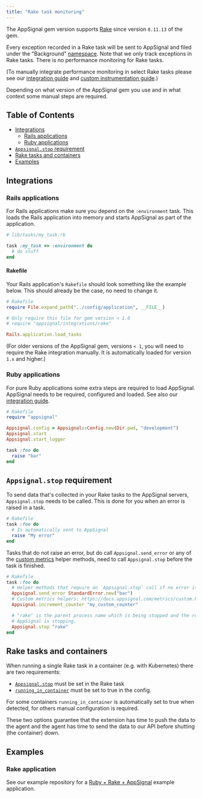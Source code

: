 ```yaml
---
title: "Rake task monitoring"
---
```


The AppSignal gem version supports [Rake][rake] since version `0.11.13` of the gem.

Every exception recorded in a Rake task will be sent to AppSignal and filed under the "Background" [namespace](/application/namespaces.html). Note that we only track exceptions in Rake tasks. There is no performance monitoring for Rake tasks.

(To manually integrate performance monitoring in select Rake tasks please see our [integration guide][integration] and [custom instrumentation guide][custom-instrumentation].)

Depending on what version of the AppSignal gem you use and in what context some manual steps are required.

## Table of Contents

- [Integrations](#integrations)
  - [Rails applications](#rails-applications)
  - [Ruby applications](#ruby-applications)
- [`Appsignal.stop` requirement](#appsignal-stop-requirement)
- [Rake tasks and containers](#rake-tasks-and-containers)
- [Examples](#examples)

## Integrations

### Rails applications

For Rails applications make sure you depend on the `:environment` task. This loads the Rails application into memory and starts AppSignal as part of the application.

```ruby
# lib/tasks/my_task.rb

task :my_task => :environment do
  # do stuff
end
```

#### Rakefile

Your Rails application's `Rakefile` should look something like the example below. This should already be the case, no need to change it.

```ruby
# Rakefile
require File.expand_path("../config/application", __FILE__)

# Only require this file for gem version < 1.0
# require "appsignal/integrations/rake"

Rails.application.load_tasks
```

(For older versions of the AppSignal gem, versions `< 1`, you will need to require the Rake integration manually. It is automatically loaded for version `1.x` and higher.)

### Ruby applications

For pure Ruby applications some extra steps are required to load AppSignal. AppSignal needs to be required, configured and loaded. See also our [integration guide][integration].

```ruby
# Rakefile
require "appsignal"

Appsignal.config = Appsignal::Config.new(Dir.pwd, "development")
Appsignal.start
Appsignal.start_logger

task :foo do
  raise "bar"
end
```

## `Appsignal.stop` requirement

To send data that's collected in your Rake tasks to the AppSignal servers, `Appsignal.stop` needs to be called. This is done for you when an error is raised in a task.

```ruby
# Rakefile
task :foo do
  # Is automatically sent to AppSignal
  raise "My error"
end
```

Tasks that do not raise an error, but do call `Appsignal.send_error` or any of the [custom metrics](/metrics/custom.html) helper methods, need to call `Appsignal.stop` before the task is finished.

```ruby
# Rakefile
task :foo do
  # Helper methods that require an `Appsignal.stop` call if no error is raised
  Appsignal.send_error StandardError.new("bar")
  # Custom metrics helpers: https://docs.appsignal.com/metrics/custom.html
  Appsignal.increment_counter "my_custom_counter"

  # "rake" is the parent process name which is being stopped and the reason why
  # AppSignal is stopping.
  Appsignal.stop "rake"
end
```

## Rake tasks and containers

When running a single Rake task in a container (e.g. with Kubernetes) there are two requirements:

* [`Appsignal.stop`](#appsignal-stop-requirement) must be set in the Rake task
* [`running_in_container`](/ruby/configuration/options.html#option-running_in_container) must be set to true in the config.

For some containers `running_in_container` is automatically set to true when detected, for others manual configuration is required.

These two options guarantee that the extension has time to push the data to the agent and the agent has time to send the data to our API before shutting (the container) down.

## Examples

### Rake application

See our example repository for a [Ruby + Rake + AppSignal][ruby-rake-example] example application.

[rake]: https://github.com/ruby/rake
[integration]: /ruby/instrumentation/integrating-appsignal.html
[custom-instrumentation]: /ruby/instrumentation/instrumentation.html
[ruby-rake-example]: https://github.com/appsignal/appsignal-examples/tree/ruby-rake
